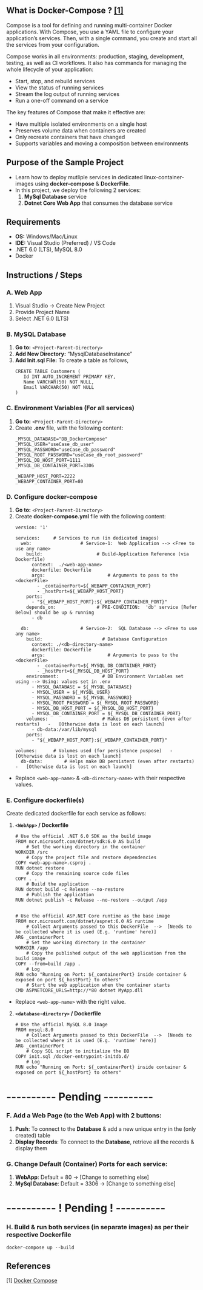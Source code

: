 ## What is Docker-Compose ? [[1]](#1)
Compose is a tool for defining and running multi-container Docker applications. With Compose, you use a YAML file to configure your application’s services. Then, with a single command, you create and start all the services from your configuration.

Compose works in all environments: production, staging, development, testing, as well as CI workflows. It also has commands for managing the whole lifecycle of your application:
- Start, stop, and rebuild services
- View the status of running services
- Stream the log output of running services
- Run a one-off command on a service

The key features of Compose that make it effective are:
- Have multiple isolated environments on a single host
- Preserves volume data when containers are created
- Only recreate containers that have changed
- Supports variables and moving a composition between environments

## Purpose of the Sample Project
- Learn how to deploy mutliple services in dedicated linux-container-images using **docker-compose** & **DockerFile**.
- In this project, we deploy the following 2 services:
  1. **MySql Database** service
  2. **Dotnet Core Web App**  that consumes the database service

## Requirements
- **OS:** Windows/Mac/Linux
- **IDE:** Visual Studio (Preferred) / VS Code
- .NET 6.0 (LTS), MySQL 8.0
- Docker

## Instructions / Steps
### A. Web App
1. Visual Studio  &rarr;  Create New Project
2. Provide Project Name
3. Select .NET 6.0 (LTS)

### B. MySQL Database
1. **Go to:** `<Project-Parent-Directory>`
2. **Add New Directory:** “MysqlDatabaseInstance”
3. **Add Init.sql File:** To create a table as follows,
     ```
     CREATE TABLE Customers (
        Id INT AUTO_INCREMENT PRIMARY KEY,
        Name VARCHAR(50) NOT NULL,
        Email VARCHAR(50) NOT NULL
    )
    ```


### C. Environment Variables (For all services)
1. **Go to:**  `<Project-Parent-Directory>`
2. Create **.env** file, with the following content:
    ```
    _MYSQL_DATABASE="DB_DockerCompose"
    _MYSQL_USER="useCase_db_user"
    _MYSQL_PASSWORD="useCase_db_password"
    _MYSQL_ROOT_PASSWORD="useCase_db_root_password"
    _MYSQL_DB_HOST_PORT=1111
    _MYSQL_DB_CONTAINER_PORT=3306
    
    _WEBAPP_HOST_PORT=2222
    _WEBAPP_CONTAINER_PORT=80
    ```
    
### D. Configure docker-compose
1. **Go to:**  `<Project-Parent-Directory>`
2. Create **docker-compose.yml** file with the following content:
    ```
    version: '1'

    services:     # Services to run (in dedicated images)
      web:                  # Service-1:  Web Application --> <Free to use any name>
        build:                    # Build-Application Reference (via Dockerfile)
          context:  ./<web-app-name>
          dockerfile: Dockerfile
          args:                       # Arguments to pass to the <dockerFile>
            - _containerPort=${_WEBAPP_CONTAINER_PORT}
            - _hostPort=${_WEBAPP_HOST_PORT}
        ports:
          - "${_WEBAPP_HOST_PORT}:${_WEBAPP_CONTAINER_PORT}"
        depends_on:               # PRE-CONDITION:  'db' service [Refer Below] should be up & running
          - db
        
      db:                   # Service-2:  SQL Database --> <Free to use any name>
        build:                      # Database Configuration
          context: ./<db-directory-name>
          dockerfile: Dockerfile
          args:                       # Arguments to pass to the <dockerFile>
            - _containerPort=${_MYSQL_DB_CONTAINER_PORT}
            - _hostPort=${_MYSQL_DB_HOST_PORT}
        environment:                # DB Environment Variables set using --> Using: values set in .env
          - MYSQL_DATABASE = ${_MYSQL_DATABASE}
          - MYSQL_USER = ${_MYSQL_USER}
          - MYSQL_PASSWORD = ${_MYSQL_PASSWORD}
          - MYSQL_ROOT_PASSWORD = ${_MYSQL_ROOT_PASSWORD}
          - MYSQL_DB_HOST_PORT = ${_MYSQL_DB_HOST_PORT}
          - MYSQL_DB_CONTAINER_PORT = ${_MYSQL_DB_CONTAINER_PORT}
        volumes:                    # Makes DB persistent (even after restarts)   -   [Otherwise data is lost on each launch]
          - db-data:/var/lib/mysql 
        ports:
          - "${_WEBAPP_HOST_PORT}:${_WEBAPP_CONTAINER_PORT}"
        
    volumes:      # Volumes used (for persistence puspose)   -   [Otherwise data is lost on each launch]
      db-data:        # Helps make DB persistent (even after restarts)   -   [Otherwise data is lost on each launch]
    ```

- Replace `<web-app-name>` & `<db-directory-name>` with their respective values.

### E. Configure dockerfile(s)
Create dedicated dockerfile for each service as follows:
1. **`<WebApp>` / Dockerfile**
    ```
    # Use the official .NET 6.0 SDK as the build image
    FROM mcr.microsoft.com/dotnet/sdk:6.0 AS build
        # Set the working directory in the container
    WORKDIR /src
        # Copy the project file and restore dependencies
    COPY <web-app-name>.csproj .
    RUN dotnet restore
        # Copy the remaining source code files
    COPY . .
        # Build the application
    RUN dotnet build -c Release --no-restore
        # Publish the application
    RUN dotnet publish -c Release --no-restore --output /app
    
    
    # Use the official ASP.NET Core runtime as the base image
    FROM mcr.microsoft.com/dotnet/aspnet:6.0 AS runtime
        # Collect Arguments passed to this DockerFile  -->  [Needs to be collected where it is used (E.g. 'runtime' here)]
    ARG _containerPort
        # Set the working directory in the container
    WORKDIR /app
        # Copy the published output of the web application from the build image
    COPY --from=build /app .
        # Log
    RUN echo "Running on Port: ${_containerPort} inside container & exposed on port ${_hostPort} to others"
        # Start the web application when the container starts
    CMD ASPNETCORE_URLS=http://*80 dotnet MyApp.dll
    ```
    
- Replace `<web-app-name>` with the right value.

2. **`<database-directory>` / Dockerfile**
    ```
    # Use the official MySQL 8.0 Image
    FROM mysql:8.0
        # Collect Arguments passed to this DockerFile  -->  [Needs to be collected where it is used (E.g. 'runtime' here)]
    ARG _containerPort
        # Copy SQL script to initialize the DB
    COPY init.sql /docker-entrypoint-initdb.d/
        # Log
    RUN echo "Running on Port: ${_containerPort} inside container & exposed on port ${_hostPort} to others"
    ```
    
# ---------- Pending ----------

### F. Add a Web Page (to the Web App) with 2 buttons:
1. **Push**: To connect to the **Database** & add a new unique entry in the (only created) table
2. **Display Records**:  To connect to the **Database**, retrieve all the records & display them

### G. Change Default (Container) Ports for each service:
1. **WebApp**: Default = 80    &rarr;  [Change to something else]
2. **MySql Database**:  Default = 3306    &rarr;  [Change to something else]

# ---------- ! Pending ! ----------

### H. Build & run both services (in separate images) as per their respective Dockerfile
```
docker-compose up --build
```

## References
[1] <a id='1'> [Docker Compose](https://docs.docker.com/compose/) </a>

